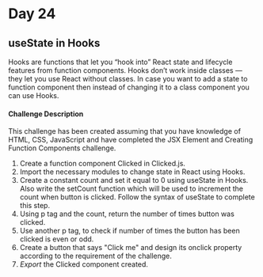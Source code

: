 # Day 24 #

## useState in Hooks ##

Hooks are functions that let you “hook into” React state and lifecycle features from function components. Hooks don’t work inside classes — they let you use React without classes. In case you want to add a state to function component then instead of changing it to a class component you can use Hooks.

#### Challenge Description ###

This challenge has been created assuming that you have knowledge of HTML, CSS, JavaScript and have completed the JSX Element and Creating Function Components challenge.

1. Create a function component Clicked in Clicked.js.
2. Import the necessary modules to change state in React using Hooks.
3. Create a constant count and set it equal to 0 using useState in Hooks. Also write the setCount function which will be used to increment the count when button is clicked. Follow the syntax of useState to complete this step.
4. Using p tag and the count, return the number of times button was clicked.
5. Use another p tag, to check if number of times the button has been clicked is even or odd.
6. Create a button that says "Click me" and design its onclick property according to the requirement of the challenge.
7. *Export* the Clicked component created.
